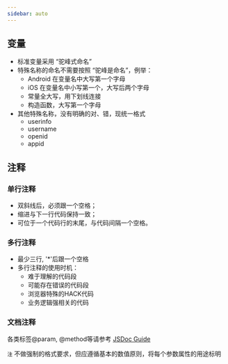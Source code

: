 ```yaml
---
sidebar: auto
---
```



## 变量
- 标准变量采用 “驼峰式命名”
- 特殊名称的命名不需要按照 “驼峰是命名”，例举：
  - Android 在变量名中大写第一个字母
  - iOS 在变量名中小写第一个，大写后两个字母
  - 常量全大写，用下划线连接
  - 构造函数，大写第一个字母
- 其他特殊名称，没有明确的对、错，现统一格式
  - userinfo
  - username
  - openid
  - appid

## 注释
### 单行注释
- 双斜线后，必须跟一个空格；
- 缩进与下一行代码保持一致；
- 可位于一个代码行的末尾，与代码间隔一个空格。

### 多行注释
- 最少三行, '*'后跟一个空格
- 多行注释的使用时机：
  - 难于理解的代码段
  - 可能存在错误的代码段
  - 浏览器特殊的HACK代码
  - 业务逻辑强相关的代码

### 文档注释
各类标签@param, @method等请参考 [JSDoc Guide](http://yuri4ever.github.io/jsdoc/#@module)

```注``` 不做强制的格式要求，但应遵循基本的数值原则，将每个参数属性的用途标明
